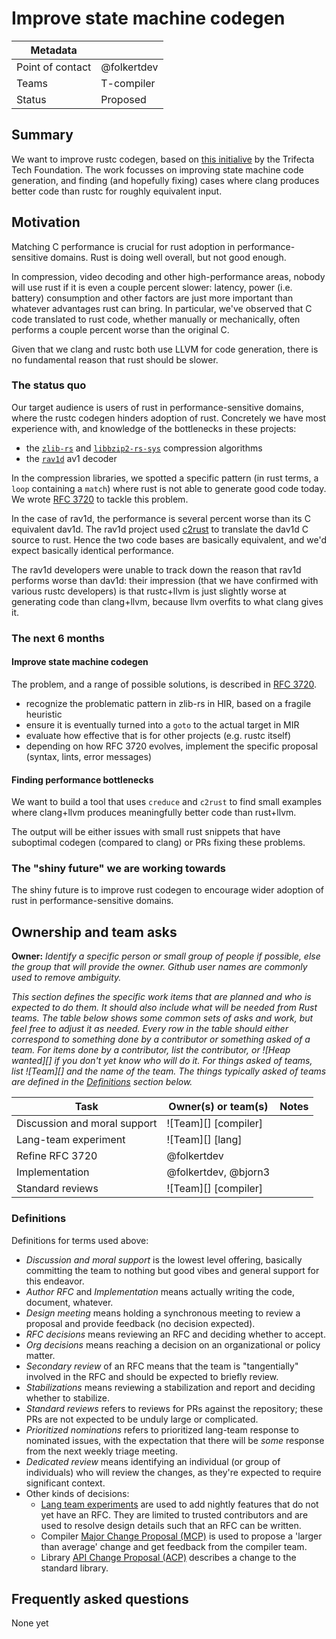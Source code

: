 # Improve state machine codegen 

<!--

> **Instructions:** Copy this template to a fresh file with a name based on your plan.
> Give it a title that describes what you plan to get done in the next 6 months
> (e.g., "stabilize X" or "nightly support for X" or "gather data about X").
> Feel free to replace any text with anything, but there are placeholders
> designed to help you get started. 

-->

| Metadata         |             |
|------------------|-------------|
| Point of contact | @folkertdev |
| Teams            | T-compiler  |
| Status           | Proposed    |

## Summary

We want to improve rustc codegen, based on [this initialive](https://trifectatech.org/initiatives/workplans/codegen/) by the Trifecta Tech Foundation. The work focusses on improving state machine code generation, and finding (and hopefully fixing) cases where clang produces better code than rustc for roughly equivalent input.

## Motivation

Matching C performance is crucial for rust adoption in performance-sensitive domains. Rust is doing well overall, but not good enough. 

In compression, video decoding and other high-performance areas, nobody will use rust if it is even a couple percent slower: latency, power (i.e. battery) consumption and other factors are just more important than whatever advantages rust can bring. In particular, we've observed that C code translated to rust code, whether manually or mechanically, often performs a couple percent worse than the original C.

Given that we clang and rustc both use LLVM for code generation, there is no fundamental reason that rust should be slower.

### The status quo

Our target audience is users of rust in performance-sensitive domains, where the rustc codegen hinders adoption of rust. Concretely we have most experience with, and knowledge of the bottlenecks in these projects:

- the [`zlib-rs`](https://github.com/trifectatechfoundation/zlib-rs) and [`libbzip2-rs-sys`](https://github.com/trifectatechfoundation/libbzip2-rs) compression algorithms
- the [`rav1d`](https://github.com/memorysafety/rav1d/tree/main) av1 decoder

In the compression libraries, we spotted a specific pattern (in rust terms, a `loop` containing a `match`) where rust is not able to generate good code today. We wrote [RFC 3720](https://github.com/rust-lang/rfcs/pull/3720) to tackle this problem.

In the case of rav1d, the performance is several percent worse than its C equivalent dav1d. The rav1d project used [c2rust](https://github.com/immunant/c2rust) to translate the dav1d C source to rust. Hence the two code bases are basically equivalent, and we'd expect basically identical performance.

The rav1d developers were unable to track down the reason that rav1d performs worse than dav1d: their impression (that we have confirmed with various rustc developers) is that rustc+llvm is just slightly worse at generating code than clang+llvm, because llvm overfits to what clang gives it. 

### The next 6 months

#### Improve state machine codegen

The problem, and a range of possible solutions, is described in [RFC 3720](https://github.com/rust-lang/rfcs/pull/3720).

- recognize the problematic pattern in zlib-rs in HIR, based on a fragile heuristic
- ensure it is eventually turned into a `goto` to the actual target in MIR
- evaluate how effective that is for other projects (e.g. rustc itself)
- depending on how RFC 3720 evolves, implement the specific proposal (syntax, lints, error messages) 

#### Finding performance bottlenecks

We want to build a tool that uses `creduce` and `c2rust` to find small examples where clang+llvm produces meaningfully better code than rust+llvm.

The output will be either issues with small rust snippets that have suboptimal codegen (compared to clang) or PRs fixing these problems.

### The "shiny future" we are working towards

The shiny future is to improve rust codegen to encourage wider adoption of rust in performance-sensitive domains.

<!--

## Design axioms

*This section is optional, but including [design axioms][da] can help you signal how you intend to balance constraints and tradeoffs (e.g., "prefer ease of use over performance" or vice versa). Teams should review the axioms and make sure they agree. [Read more about design axioms][da].*

[da]: ../about/design_axioms.md

-->

## Ownership and team asks

**Owner:** *Identify a specific person or small group of people if possible, else the group that will provide the owner. Github user names are commonly used to remove ambiguity.*

*This section defines the specific work items that are planned and who is expected to do them. It should also include what will be needed from Rust teams. The table below shows some common sets of asks and work, but feel free to adjust it as needed. Every row in the table should either correspond to something done by a contributor or something asked of a team. For items done by a contributor, list the contributor, or ![Heap wanted][] if you don't yet know who will do it. For things asked of teams, list ![Team][] and the name of the team. The things typically asked of teams are defined in the [Definitions](#definitions) section below.*

| Task                         | Owner(s) or team(s)  | Notes |
|------------------------------|----------------------|-------|
| Discussion and moral support | ![Team][] [compiler] |       |
| Lang-team experiment         | ![Team][] [lang]     |       |
| Refine RFC 3720              | @folkertdev          |       |
| Implementation               | @folkertdev, @bjorn3 |       |
| Standard reviews             | ![Team][] [compiler] |       |


### Definitions

Definitions for terms used above:

* *Discussion and moral support* is the lowest level offering, basically committing the team to nothing but good vibes and general support for this endeavor.
* *Author RFC* and *Implementation* means actually writing the code, document, whatever.
* *Design meeting* means holding a synchronous meeting to review a proposal and provide feedback (no decision expected).
* *RFC decisions* means reviewing an RFC and deciding whether to accept.
* *Org decisions* means reaching a decision on an organizational or policy matter.
* *Secondary review* of an RFC means that the team is "tangentially" involved in the RFC and should be expected to briefly review.
* *Stabilizations* means reviewing a stabilization and report and deciding whether to stabilize.
* *Standard reviews* refers to reviews for PRs against the repository; these PRs are not expected to be unduly large or complicated.
* *Prioritized nominations* refers to prioritized lang-team response to nominated issues, with the expectation that there will be *some* response from the next weekly triage meeting.
* *Dedicated review* means identifying an individual (or group of individuals) who will review the changes, as they're expected to require significant context.
* Other kinds of decisions:
    * [Lang team experiments](https://lang-team.rust-lang.org/how_to/experiment.html) are used to add nightly features that do not yet have an RFC. They are limited to trusted contributors and are used to resolve design details such that an RFC can be written.
    * Compiler [Major Change Proposal (MCP)](https://forge.rust-lang.org/compiler/mcp.html) is used to propose a 'larger than average' change and get feedback from the compiler team.
    * Library [API Change Proposal (ACP)](https://std-dev-guide.rust-lang.org/development/feature-lifecycle.html) describes a change to the standard library.

## Frequently asked questions

None yet

<!-- 

### What do I do with this space?

*This is a good place to elaborate on your reasoning above -- for example, why did you put the design axioms in the order that you did? It's also a good place to put the answers to any questions that come up during discussion. The expectation is that this FAQ section will grow as the goal is discussed and eventually should contain a complete summary of the points raised along the way.*

-->
